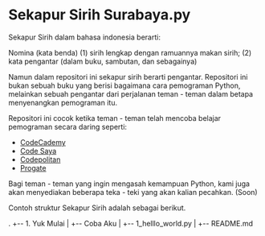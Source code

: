 # Sekapur Sirih Surabaya.py

Sekapur Sirih dalam bahasa indonesia berarti:

Nomina (kata benda)
(1) sirih lengkap dengan ramuannya makan sirih;
(2) kata pengantar (dalam buku, sambutan, dan sebagainya) 

Namun dalam repositori ini sekapur sirih berarti pengantar. Repositori ini bukan sebuah buku yang berisi bagaimana cara pemograman Python, melainkan sebuah pengantar dari perjalanan teman - teman dalam betapa menyenangkan pemograman itu.

Repositori ini cocok ketika teman - teman telah mencoba belajar pemograman secara daring seperti:

- [CodeCademy](https://codecademy.com)
- [Code Saya](https://codesaya.com)
- [Codepolitan](https://codepolitan.com)
- [Progate](https://progate.com)

Bagi teman - teman yang ingin mengasah kemampuan Python, kami juga akan menyediakan beberapa teka - teki yang akan kalian pecahkan. (Soon)

Contoh struktur Sekapur Sirih adalah sebagai berikut.

.
+-- 1. Yuk Mulai 
|   +-- Coba Aku
|   +-- 1_helllo_world.py
|   +-- README.md




